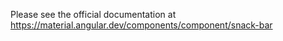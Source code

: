 Please see the official documentation at https://material.angular.dev/components/component/snack-bar
